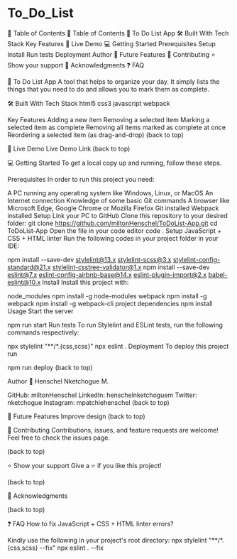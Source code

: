 # To_Do_List
📗 Table of Contents
📗 Table of Contents
📖 To Do List App
🛠 Built With
Tech Stack
Key Features
🚀 Live Demo
💻 Getting Started
Prerequisites
Setup
Install
Run tests
Deployment
Author
🔭 Future Features
🤝 Contributing
⭐️ Show your support
🙏 Acknowledgments
❓ FAQ

📖 To Do List App
A tool that helps to organize your day. It simply lists the things that you need to do and allows you to mark them as complete.



🛠 Built With
Tech Stack
html5 css3 javascript webpack

Key Features
Adding a new item
Removing a selected item
Marking a selected item as complete
Removing all items marked as complete at once
Reordering a selected item (as drag-and-drop)
(back to top)

🚀 Live Demo
Live Demo Link
(back to top)

💻 Getting Started
To get a local copy up and running, follow these steps.

Prerequisites
In order to run this project you need:

 A PC running any operating system like Windows, Linux, or MacOS
 An Internet connection
 Knowledge of some basic Git commands
 A browser like Microsoft Edge, Google Chrome or Mozilla Firefox
 Git installed
 Webpack installed
Setup
 Link your PC to GitHub
 Clone this repository to your desired folder:
git clone https://github.com/miltonHenschel/ToDoList-App.git
cd ToDoList-App
 Open the file in your code editor
code .
 Setup JavaScript + CSS + HTML linter
Run the following codes in your project folder in your IDE:

npm install --save-dev stylelint@13.x stylelint-scss@3.x stylelint-config-standard@21.x stylelint-csstree-validator@1.x
npm install --save-dev eslint@7.x eslint-config-airbnb-base@14.x eslint-plugin-import@2.x babel-eslint@10.x
Install
Install this project with:

 node_modules
npm install -g node-modules
 webpack
npm install -g webpack
npm install -g webpack-cli
 project dependencies
npm install
Usage
Start the server

npm run start
Run tests
To run Stylelint and ESLint tests, run the following commands respectively:

npx stylelint "**/*.{css,scss}"
npx eslint .
Deployment
To deploy this project run

npm run deploy
(back to top)

Author
👥 Henschel Nketchogue M.

GitHub: miltonHenschel
LinkedIn: henschelnketchoguem
Twitter: nketchogue
Instagram: mpatchiehenschel
(back to top)

🔭 Future Features
 Improve design
(back to top)

🤝 Contributing
Contributions, issues, and feature requests are welcome! Feel free to check the issues page.

(back to top)

⭐️ Show your support
Give a ⭐️ if you like this project!

(back to top)

🙏 Acknowledgments
 
(back to top)

❓ FAQ
How to fix JavaScript + CSS + HTML linter errors?

Kindly use the following in your project's root directory:
npx stylelint "**/*.{css,scss} --fix"
npx eslint . --fix
